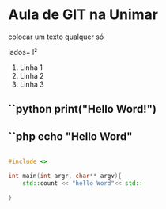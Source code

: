 # Aula de GIT na Unimar

colocar um texto qualquer só

lados= l²

1. Linha 1
1. Linha 2
1. Linha 3

``python
print("Hello Word!")
---

``php
echo "Hello Word"
---

```c++

#include <>

int main(int argr, char** argv){
    std::count << "hello Word"<< std::

}
```